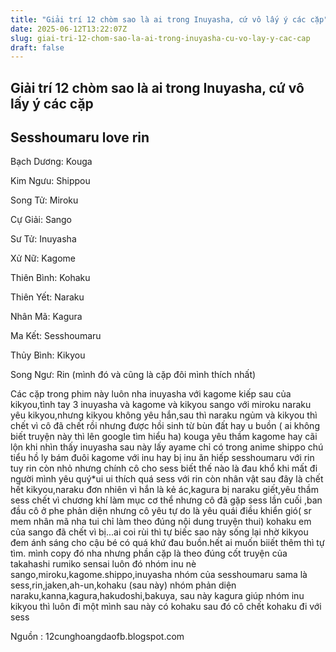 ```yaml
---
title: "Giải trí 12 chòm sao là ai trong Inuyasha, cứ vô lấy ý các cặp"
date: 2025-06-12T13:22:07Z
slug: giai-tri-12-chom-sao-la-ai-trong-inuyasha-cu-vo-lay-y-cac-cap
draft: false
---
```


## Giải trí 12 chòm sao là ai trong Inuyasha, cứ vô lấy ý các cặp

## Sesshoumaru love rin

Bạch Dương: Kouga

Kim Ngưu: Shippou

Song Tử: Miroku

Cự Giải: Sango

Sư Tử: Inuyasha

Xử Nữ: Kagome

Thiên Bình: Kohaku

Thiên Yết: Naraku 

Nhân Mã: Kagura

Ma Kết: Sesshoumaru

Thủy Bình: Kikyou

Song Ngư: Rin (mình đó và cũng là cặp đôi mình thích nhất)

Các cặp trong phim này luôn nha
inuyasha với kagome kiếp sau của kikyou,tình tay 3 inuyasha và kagome và kikyou
sango với miroku
naraku yêu kikyou,nhưng kikyou không yêu hắn,sau thì naraku ngủm và kikyou thì chết vì cô đã chết rồi nhưng được hồi sinh từ bùn đất hay u buồn ( ai không biết truyện này thì lên google tìm hiểu ha)
kouga yêu thầm kagome hay cãi lộn khi nhìn thấy inuyasha sau này lấy ayame chỉ có trong anime
shippo chú tiểu hồ ly bám đuôi kagome với inu hay bị inu ăn hiếp
sesshoumaru với rin tuy rin còn nhỏ nhưng chính cô cho sess biết thế nào là đau khổ khi mất đi người mình yêu quý*ui ui thích quá sess với rin
còn nhân vật sau đây là chết hết
kikyou,naraku đơn nhiên vì hắn là kẻ ác,kagura bị naraku giết,yêu thầm sess chết vì chương khí làm mục cơ thể nhưng cô đã gặp sess lần cuối ,ban đầu cô ở phe phản diện nhưng cô yêu tự do là yêu quái điều khiển gió( sr mem nhân mã nha tui chỉ làm theo đúng nội dung truyện thui)
kohaku em của sango đã chết vì bị...ai coi rùi thì tự biếc sao này sống lại nhờ kikyou đem ánh sáng cho cậu bé có quá khứ đau buồn.hết ai muốn biiết thêm thì tự tìm.
mình copy đó nha nhưng phần cặp là theo đúng cốt truyện của takahashi rumiko sensai luôn đó
nhóm inu nè
sango,miroku,kagome.shippo,inuyasha
nhóm của sesshoumaru sama là
sess,rin,jaken,ah-un,kohaku (sau này)
nhóm phản diện 
naraku,kanna,kagura,hakudoshi,bakuya,
sau này kagura giúp nhóm inu
kikyou thì luôn đi một mình sau này có kohaku sau đó cô chết kohaku đi với sess

Nguồn : 12cunghoangdaofb.blogspot.com